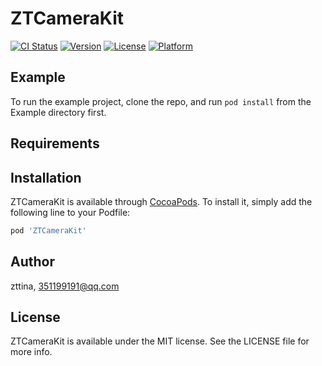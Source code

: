 # ZTCameraKit

[![CI Status](https://img.shields.io/travis/zttina/ZTCameraKit.svg?style=flat)](https://travis-ci.org/zttina/ZTCameraKit)
[![Version](https://img.shields.io/cocoapods/v/ZTCameraKit.svg?style=flat)](https://cocoapods.org/pods/ZTCameraKit)
[![License](https://img.shields.io/cocoapods/l/ZTCameraKit.svg?style=flat)](https://cocoapods.org/pods/ZTCameraKit)
[![Platform](https://img.shields.io/cocoapods/p/ZTCameraKit.svg?style=flat)](https://cocoapods.org/pods/ZTCameraKit)

## Example

To run the example project, clone the repo, and run `pod install` from the Example directory first.

## Requirements

## Installation

ZTCameraKit is available through [CocoaPods](https://cocoapods.org). To install
it, simply add the following line to your Podfile:

```ruby
pod 'ZTCameraKit'
```

## Author

zttina, 351199191@qq.com

## License

ZTCameraKit is available under the MIT license. See the LICENSE file for more info.
